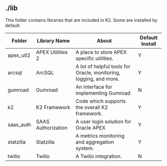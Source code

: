 ## ./lib

This folder contains libraries that are included in K2. Some are installed by default.

| Folder | Library Name | About | Default Install | 
| -- | -- | -- | -- | 
apex_utl2 | APEX Utilities 2 | A place to store APEX specific utilities. | Y |
arcsql | ArcSQL | A lot of helpful tools for Oracle, monitoring, logging, and more. | Y | 
gumroad | Gumroad | An interface for implementing Gumroad | N |
k2 | K2 Framework | Code which supports the overall K2 framework. | Y |
saas_auth  | SAAS Authorization | A user login solution for Oracle APEX | Y |
statzilla | Statzilla | A metrics monitoring and aggregation system. | Y |
twilio | Twilio | A Twilio integration. | N |
